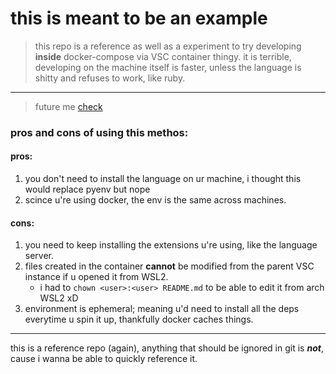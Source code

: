 # this is meant to be an example

> this repo is a reference as well as a experiment to try developing **inside** docker-compose via VSC container thingy.
it is terrible, developing on the machine itself is faster, unless the language is shitty and refuses to work, like ruby.

---

> future me [check](./alembic-example/Alembic.md)

### pros and cons of using this methos:

#### pros:
1. you don't need to install the language on ur machine, i thought this would replace pyenv but nope
2. scince u're using docker, the env is the same across machines.

#### cons:
1. you need to keep installing the extensions u're using, like the language server.
2. files created in the container **cannot** be modified from the parent VSC instance if u opened it from WSL2.
	-  i had to `chown <user>:<user> README.md` to be able to edit it from arch WSL2 xD
3. environment is ephemeral; meaning u'd need to install all the deps everytime u spin it up, thankfully docker caches things.

---

this is a reference repo (again), anything that should be ignored in git is ***not***, cause i wanna be able to quickly reference it.
